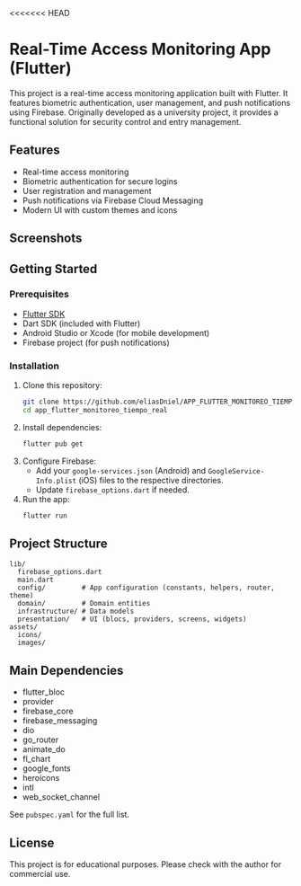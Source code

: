 <<<<<<< HEAD

# Real-Time Access Monitoring App (Flutter)

This project is a real-time access monitoring application built with Flutter. It features biometric authentication, user management, and push notifications using Firebase. Originally developed as a university project, it provides a functional solution for security control and entry management.

## Features
- Real-time access monitoring
- Biometric authentication for secure logins
- User registration and management
- Push notifications via Firebase Cloud Messaging
- Modern UI with custom themes and icons



## Screenshots
<!-- Add screenshots here if available -->

## Getting Started

### Prerequisites
- [Flutter SDK](https://flutter.dev/docs/get-started/install)
- Dart SDK (included with Flutter)
- Android Studio or Xcode (for mobile development)
- Firebase project (for push notifications)

### Installation
1. Clone this repository:
   ```sh
   git clone https://github.com/eliasDniel/APP_FLUTTER_MONITOREO_TIEMPO_REAL.git
   cd app_flutter_monitoreo_tiempo_real
   ```
2. Install dependencies:
   ```sh
   flutter pub get
   ```
3. Configure Firebase:
   - Add your `google-services.json` (Android) and `GoogleService-Info.plist` (iOS) files to the respective directories.
   - Update `firebase_options.dart` if needed.
4. Run the app:
   ```sh
   flutter run
   ```

## Project Structure

```
lib/
  firebase_options.dart
  main.dart
  config/         # App configuration (constants, helpers, router, theme)
  domain/         # Domain entities
  infrastructure/ # Data models
  presentation/   # UI (blocs, providers, screens, widgets)
assets/
  icons/
  images/
```

## Main Dependencies
- flutter_bloc
- provider
- firebase_core
- firebase_messaging
- dio
- go_router
- animate_do
- fl_chart
- google_fonts
- heroicons
- intl
- web_socket_channel

See `pubspec.yaml` for the full list.

## License
This project is for educational purposes. Please check with the author for commercial use.
